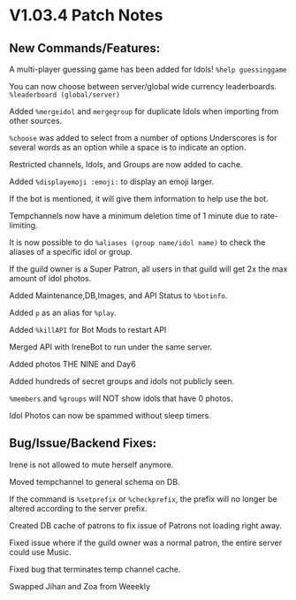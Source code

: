 # **V1.03.4 Patch Notes**  

## **New Commands/Features:**  

A multi-player guessing game has been added for Idols! `%help guessinggame`  

You can now choose between server/global wide currency leaderboards. `%leaderboard (global/server)`  

Added `%mergeidol` and `mergegroup` for duplicate Idols when importing from other sources.  

`%choose` was added to select from a number of options Underscores is for several words as an option while a space is to indicate an option.  

Restricted channels, Idols, and Groups are now added to cache.  

Added `%displayemoji :emoji:` to display an emoji larger.   

If the bot is mentioned, it will give them information to help use the bot.  

Tempchannels now have a minimum deletion time of 1 minute due to rate-limiting.  

It is now possible to do `%aliases (group name/idol name)` to check the aliases of a specific idol or group.  

If the guild owner is a Super Patron, all users in that guild will get 2x the max amount of idol photos.  

Added Maintenance,DB,Images, and API Status to `%botinfo`.  

Added `p` as an alias for `%play`.  

Added `%killAPI` for Bot Mods to restart API  

Merged API with IreneBot to run under the same server.  

Added photos THE NINE and Day6  

Added hundreds of secret groups and idols not publicly seen.  

`%members` and `%groups` will NOT show idols that have 0 photos.  

Idol Photos can now be spammed without sleep timers.  


## **Bug/Issue/Backend Fixes:**  

Irene is not allowed to mute herself anymore.  

Moved tempchannel to general schema on DB.  

If the command is `%setprefix` or `%checkprefix`, the prefix will no longer be altered according to the server prefix.  

Created DB cache of patrons to fix issue of Patrons not loading right away.  

Fixed issue where if the guild owner was a normal patron, the entire server could use Music.  

Fixed bug that terminates temp channel cache.  

Swapped Jihan and Zoa from Weeekly  















